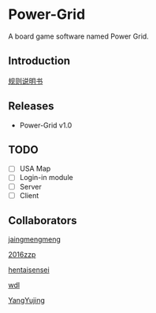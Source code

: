 # Power-Grid

A board game software named Power Grid.

## Introduction

[规则说明书](https://github.com/jaingmengmeng/Power-Grid/tree/master/Files/Power_Grid项目需求文档/Power_Grid项目规则说明文档.pdf)

## Releases

- Power-Grid v1.0

## TODO

- [ ] USA Map
- [ ] Login-in module
- [ ] Server
- [ ] Client

## Collaborators

[jaingmengmeng](https://github.com/jaingmengmeng)

[2016zzp](https://github.com/2016zzp)

[hentaisensei](https://github.com/hentaisensei)

[wdl](https://github.com/wangdalin)

[YangYujing](https://github.com/Y4ngYuj1ng)
